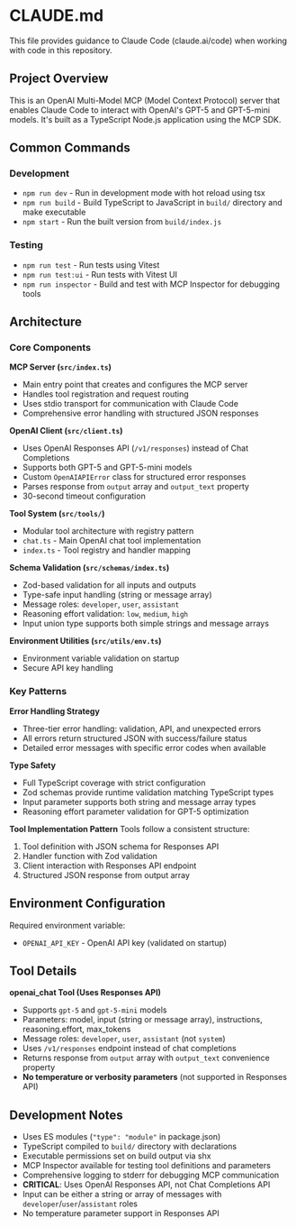 # CLAUDE.md

This file provides guidance to Claude Code (claude.ai/code) when working with code in this repository.

## Project Overview

This is an OpenAI Multi-Model MCP (Model Context Protocol) server that enables Claude Code to interact with OpenAI's GPT-5 and GPT-5-mini models. It's built as a TypeScript Node.js application using the MCP SDK.

## Common Commands

### Development
- `npm run dev` - Run in development mode with hot reload using tsx
- `npm run build` - Build TypeScript to JavaScript in `build/` directory and make executable
- `npm start` - Run the built version from `build/index.js`

### Testing
- `npm run test` - Run tests using Vitest
- `npm run test:ui` - Run tests with Vitest UI
- `npm run inspector` - Build and test with MCP Inspector for debugging tools

## Architecture

### Core Components

**MCP Server (`src/index.ts`)**
- Main entry point that creates and configures the MCP server
- Handles tool registration and request routing
- Uses stdio transport for communication with Claude Code
- Comprehensive error handling with structured JSON responses

**OpenAI Client (`src/client.ts`)**
- Uses OpenAI Responses API (`/v1/responses`) instead of Chat Completions
- Supports both GPT-5 and GPT-5-mini models
- Custom `OpenAIAPIError` class for structured error responses
- Parses response from `output` array and `output_text` property
- 30-second timeout configuration

**Tool System (`src/tools/`)**
- Modular tool architecture with registry pattern
- `chat.ts` - Main OpenAI chat tool implementation
- `index.ts` - Tool registry and handler mapping

**Schema Validation (`src/schemas/index.ts`)**
- Zod-based validation for all inputs and outputs
- Type-safe input handling (string or message array)
- Message roles: `developer`, `user`, `assistant`
- Reasoning effort validation: `low`, `medium`, `high`
- Input union type supports both simple strings and message arrays

**Environment Utilities (`src/utils/env.ts`)**
- Environment variable validation on startup
- Secure API key handling

### Key Patterns

**Error Handling Strategy**
- Three-tier error handling: validation, API, and unexpected errors
- All errors return structured JSON with success/failure status
- Detailed error messages with specific error codes when available

**Type Safety**
- Full TypeScript coverage with strict configuration
- Zod schemas provide runtime validation matching TypeScript types
- Input parameter supports both string and message array types
- Reasoning effort parameter validation for GPT-5 optimization

**Tool Implementation Pattern**
Tools follow a consistent structure:
1. Tool definition with JSON schema for Responses API
2. Handler function with Zod validation 
3. Client interaction with Responses API endpoint
4. Structured JSON response from output array

## Environment Configuration

Required environment variable:
- `OPENAI_API_KEY` - OpenAI API key (validated on startup)

## Tool Details

**openai_chat Tool (Uses Responses API)**
- Supports `gpt-5` and `gpt-5-mini` models
- Parameters: model, input (string or message array), instructions, reasoning.effort, max_tokens
- Message roles: `developer`, `user`, `assistant` (not `system`)
- Uses `/v1/responses` endpoint instead of chat completions
- Returns response from `output` array with `output_text` convenience property
- **No temperature or verbosity parameters** (not supported in Responses API)

## Development Notes

- Uses ES modules (`"type": "module"` in package.json)
- TypeScript compiled to `build/` directory with declarations
- Executable permissions set on build output via shx
- MCP Inspector available for testing tool definitions and parameters
- Comprehensive logging to stderr for debugging MCP communication
- **CRITICAL**: Uses OpenAI Responses API, not Chat Completions API
- Input can be either a string or array of messages with `developer`/`user`/`assistant` roles
- No temperature parameter support in Responses API